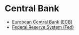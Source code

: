 # Central Bank

- [European Central Bank (ECB)](/finance/central-bank/ecb.md)
- [Federal Reserve System (Fed)](/finance/central-bank/fed.md)
